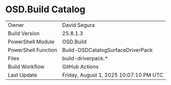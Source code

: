 ﻿# OSD.Build Catalog

| | |
|-|-|
| Owner | David Segura |
| Build Version | 25.8.1.3 |
| PowerShell Module | OSD.Build |
| PowerShell Function | Build-OSDCatalogSurfaceDriverPack |
| Files | build-driverpack.* |
| Build Workflow | GitHub Actions |
| Last Update | Friday, August 1, 2025 10:07:10 PM UTC |
